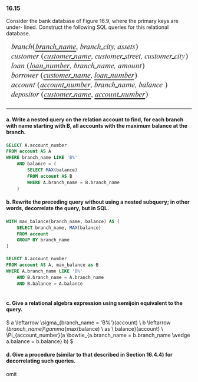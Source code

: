 ### 16.15

Consider the bank database of Figure 16.9, where the primary keys are under-
lined. Construct the following SQL queries for this relational database.

![alt text](image.png)

---


#### a. Write a nested query on the relation account to find, for each branch with name starting with B, all accounts with the maximum balance at the branch.
```SQL
SELECT A.account_number
FROM account AS A
WHERE branch_name LIKE 'B%'
    AND balance = (
        SELECT MAX(balance)
        FROM account AS B
        WHERE A.branch_name = B.branch_name
    )
```

#### b. Rewrite the preceding query without using a nested subquery; in other words, decorrelate the query, but in SQL.

```SQL
WITH max_balance(branch_name, balance) AS (
    SELECT branch_name, MAX(balance)
    FROM account
    GROUP BY branch_name
)

SELECT A.account_number
FROM account AS A, max_balance as B
WHERE A.branch_name LIKE 'B%' 
    AND B.branch_name = A.branch_name
    AND B.balance = A.balance
    
```

#### c. Give a relational algebra expression using semijoin equivalent to the query.

$
a \leftarrow \sigma_{branch\_name = 'B\%'}(account) \\
b \leftarrow _{branch\_name}\gamma_{max(balance) \ as \ balance}(account) \\
\Pi_{account\_number}(a \bowtie_{a.branch\_name = b.branch\_name \wedge a.balance = b.balance} b)
$

#### d. Give a procedure (similar to that described in Section 16.4.4) for decorrelating such queries.
omit